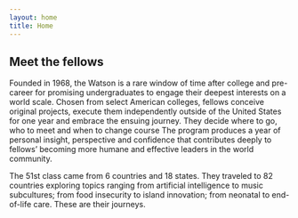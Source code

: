 ```yaml
---
layout: home
title: Home
---
```


## Meet the fellows

Founded in 1968, the Watson is a rare window of time after college and pre-career for promising undergraduates to engage their deepest interests on a world scale. Chosen from select American colleges, fellows conceive original projects, execute them independently outside of the United States for one year and embrace the ensuing journey. They decide where to go, who to meet and when to change course The program produces a year of personal insight, perspective and confidence that contributes deeply to fellows’ becoming more humane and effective leaders in the world community.
 
The 51st class came from 6 countries and 18 states. They traveled to 82 countries exploring topics ranging from artificial intelligence to music subcultures; from food insecurity to island innovation; from neonatal to end-of-life care. These are their journeys.
